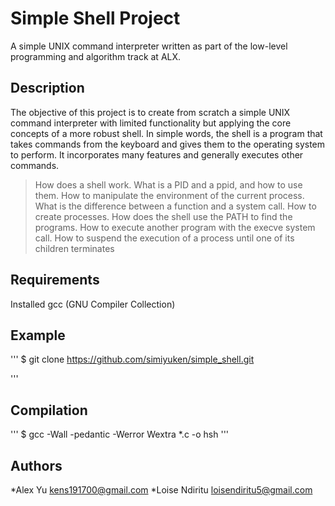 # Simple Shell Project

A simple UNIX command interpreter written as part of the low-level programming and algorithm track at ALX.

## Description

The objective of this project is to create from scratch a simple UNIX command interpreter with limited functionality but applying the core concepts of a more robust shell. In simple words, the shell is a program that takes commands from the keyboard and gives them to the operating system to perform. It incorporates many features and generally executes other commands.

>How does a shell work.
>What is a PID and a ppid, and how to use them.
>How to manipulate the environment of the current process.
>What is the difference between a function and a system call.
>How to create processes.
>How does the shell use the PATH to find the programs.
>How to execute another program with the execve system call.
>How to suspend the execution of a process until one of its children terminates

## Requirements

Installed gcc (GNU Compiler Collection)

## Example

'''
$ git clone https://github.com/simiyuken/simple_shell.git

'''

## Compilation

'''
$ gcc -Wall -pedantic -Werror Wextra *.c -o hsh
'''

## Authors

*Alex Yu <kens191700@gmail.com>
*Loise Ndiritu <loisendiritu5@gmail.com>